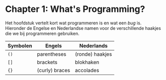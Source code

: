 # Chapter 1: What's Programming?

Het hoofdstuk vertelt kort wat programmeren is en wat een *bug* is. Hieronder de Engelse en Nederlandse namen voor de verschillende haakjes die we bij programmeren gebruiken.

| Symbolen | Engels         | Nederlands      |
| -------- | -------------- | --------------- |
| `()`       | parentheses    | (ronde) haakjes |
| `[]`       | brackets       | blokhaken       |
| `{}`       | (curly) braces | accolades       |